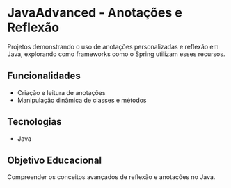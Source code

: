 # JavaAdvanced - Anotações e Reflexão

Projetos demonstrando o uso de anotações personalizadas e reflexão em Java, explorando como frameworks como o Spring utilizam esses recursos.

## Funcionalidades
- Criação e leitura de anotações
- Manipulação dinâmica de classes e métodos

## Tecnologias
- Java

## Objetivo Educacional
Compreender os conceitos avançados de reflexão e anotações no Java.
